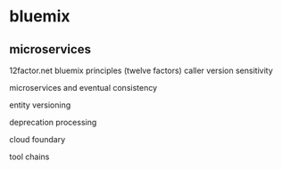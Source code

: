 # bluemix
## microservices
12factor.net bluemix principles (twelve factors)
caller version sensitivity

microservices and eventual consistency

entity versioning

deprecation processing 

cloud foundary

tool chains
